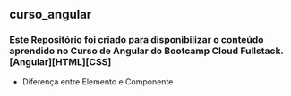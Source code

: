 <h2>curso_angular</h2>

<h3> Este Repositório foi criado para disponibilizar o conteúdo aprendido no Curso de Angular do Bootcamp Cloud Fullstack. [Angular][HTML][CSS] </h3>

<ul>
  <li>Diferença entre Elemento e Componente</li>
</ul>



